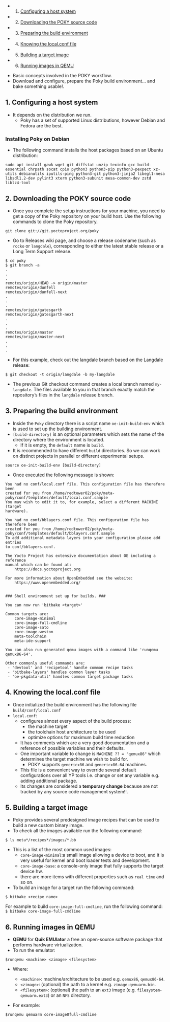 <!-- vscode-markdown-toc -->
* 1. [Configuring a host system](#Configuringahostsystem)
* 2. [Downloading the POKY source code](#DownloadingthePOKYsourcecode)
* 3. [Preparing the build environment](#Preparingthebuildenvironment)
* 4. [Knowing the local.conf file](#Knowingthelocal.conffile)
* 5. [Building a target image](#Buildingatargetimage)
* 6. [Running images in QEMU](#RunningimagesinQEMU)

<!-- vscode-markdown-toc-config
	numbering=true
	autoSave=true
	/vscode-markdown-toc-config -->
<!-- /vscode-markdown-toc -->

- Basic concepts involved in the POKY workflow.
- Download and configure, prepare the Poky build environment... and bake something usable!.
##  1. <a name='Configuringahostsystem'></a>Configuring a host system
- It depends on the distribution we run.
  - Poky has a set of supported Linux distributions, however Debian and Fedora are the best.

### Installing Poky on Debian
- The following command installs the host packages based on an Ubuntu distribution:

``` console
sudo apt install gawk wget git diffstat unzip texinfo gcc build-essential chrpath socat cpio python3 python3-pip python3-pexpect xz-utils debianutils iputils-ping python3-git python3-jinja2 libegl1-mesa libsdl1.2-dev pylint3 xterm python3-subunit mesa-common-dev zstd liblz4-tool
```

##  2. <a name='DownloadingthePOKYsourcecode'></a>Downloading the POKY source code
- Once you complete the setup instructions for your machine, you need to get a copy of the Poky repository on your build host. Use the following commands to clone the Poky repository.

``` console
git clone git://git.yoctoproject.org/poky
```

- Go to Releases wiki page, and choose a release codename (such as `rocko` or `langdale`), corresponding to either the latest stable release or a Long Term Support release.

``` console 
$ cd poky
$ git branch -a
.
.
.
remotes/origin/HEAD -> origin/master
remotes/origin/dunfell
remotes/origin/dunfell-next
.
.
.
remotes/origin/gatesgarth
remotes/origin/gatesgarth-next
.
.
.
remotes/origin/master
remotes/origin/master-next
.
.
.
```

- For this example, check out the langdale branch based on the Langdale release: 

``` console
$ git checkout -t origin/langdale -b my-langdale
```

- The previous Git checkout command creates a local branch named `my-langdale`. The files available to you in that branch exactly match the repository’s files in the `langdale` release branch.

##  3. <a name='Preparingthebuildenvironment'></a>Preparing the build environment
- Inside the `Poky` directory there is a script name `oe-init-build-env` which is used to set up the building environment.
 - `[build-directory]` is an optional parameters which sets the name of the directory where the environment is located.
   - If it is empty, the `default` name is `build`.
 - It is recommended to have different `build` directories. So we can work on distinct projects in parallel or different experimental setups.

``` console
source oe-init-build-env [build-directory]
```
- Once  executed the following message is shown:

``` console
You had no conf/local.conf file. This configuration file has therefore been
created for you from /home/redtower02/poky/meta-poky/conf/templates/default/local.conf.sample
You may wish to edit it to, for example, select a different MACHINE (target
hardware).

You had no conf/bblayers.conf file. This configuration file has therefore been
created for you from /home/redtower02/poky/meta-poky/conf/templates/default/bblayers.conf.sample
To add additional metadata layers into your configuration please add entries
to conf/bblayers.conf.

The Yocto Project has extensive documentation about OE including a reference
manual which can be found at:
    https://docs.yoctoproject.org

For more information about OpenEmbedded see the website:
    https://www.openembedded.org/


### Shell environment set up for builds. ###

You can now run 'bitbake <target>'

Common targets are:
    core-image-minimal
    core-image-full-cmdline
    core-image-sato
    core-image-weston
    meta-toolchain
    meta-ide-support

You can also run generated qemu images with a command like 'runqemu qemux86-64'.

Other commonly useful commands are:
 - 'devtool' and 'recipetool' handle common recipe tasks
 - 'bitbake-layers' handles common layer tasks
 - 'oe-pkgdata-util' handles common target package tasks

```  

##  4. <a name='Knowingthelocal.conffile'></a>Knowing the local.conf file
- Once initialized the build environment has the following file `build/conf/local.conf`
- `local.conf`:
  - configures almost every aspect of the build process:
    - the machine target
    - the toolchain host architecture to be used
    - optimize options for maximum build time reduction
  - It has comments which are a very good documentation and a reference of possible variables and their defaults.
  - One important variable to change is `MACHINE ?? = "qemux86"` which determines the target machine we wish to build for.
    - POKY supports `genericx86` and `genericx86-64` machines.
  - This file is a convenient way to override several default configurations over all YP tools i.e. change or set any variable e.g. adding additional package.
  - Its changes are considered a **temporary change** because are not tracked by any source code management system!!.


##  5. <a name='Buildingatargetimage'></a>Building a target image

- Poky provides several predesigned image recipes that can be used to build a new custom binary image.
- To check all the images available run the following command:

``` console
$ ls meta*/recipes*/images/*.bb
```

- This is a list of the most common used images:
  - `core-image-minimal`:a small image allowing a device to boot, and it is very useful for kernel and boot loader tests and development.
  - `core-image-base`: a console-only image that fully supports the target device hw.
  - there are more items with different properties such as `real time` and so on.
- To build an image for a target run the following command:

``` console
$ bitbake <recipe name>
```

For example to build `core-image-full-cmdline`, run the following command: `$ bitbake core-image-full-cmdline`

##  6. <a name='RunningimagesinQEMU'></a>Running images in QEMU

- **QEMU** for **Quik EMUlator** a free an open-source software package that performs hardware virtualization.
- To run the emulator:

``` console
$runqemu <machine> <zimage> <filesystem>
```
- Where:
  - `<machine>`: machine/architecture to be used e.g. `qemux86`, `qemux86-64`.
  - `<zimage>`: (optional) the path to a kernel e.g. `zimage-qemuarm.bin`.
  - `<filesystem>`: (optional) the path to an `ext3` image (e.g. `filesystem-qemuarm.ext3`) or an `NFS` directory.

- For example:

``` console
$runqemu qemuarm core-image0full-cmdline
```
